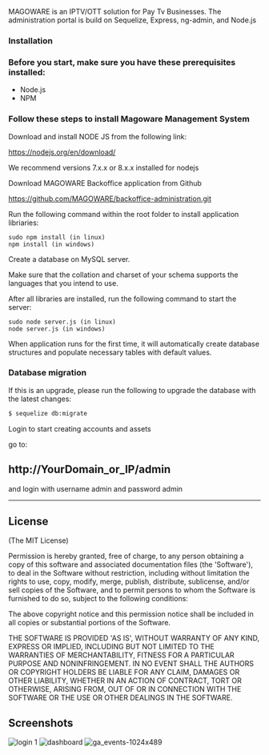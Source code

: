 
MAGOWARE is an IPTV/OTT solution for Pay Tv Businesses. The administration portal is build on Sequelize, Express, ng-admin, and Node.js

### Installation

### Before you start, make sure you have these prerequisites installed:

 * Node.js
 * NPM

### Follow these steps to install Magoware  Management System

Download and install NODE JS from the following link:

https://nodejs.org/en/download/

We recommend versions 7.x.x or 8.x.x installed for nodejs

Download MAGOWARE Backoffice application from Github

https://github.com/MAGOWARE/backoffice-administration.git

Run the following command within the root folder to install application libriaries:
```
sudo npm install (in linux)
npm install (in windows)
```
Create a database on MySQL server.

Make sure that the collation and charset of your schema supports the languages that you intend to use.

After all libraries are installed, run the following command to start the server:
```
sudo node server.js (in linux)
node server.js (in windows)
```
When application runs for the first time, it will automatically create database structures and populate necessary tables with default values.


### Database migration
If this is an upgrade, please run the following to upgrade the database with the latest changes:

```bash
$ sequelize db:migrate
```

Login to start creating accounts and assets

go to: 
## http://YourDomain_or_IP/admin 
and login with username admin and password admin


---

## License
(The MIT License)

Permission is hereby granted, free of charge, to any person obtaining
a copy of this software and associated documentation files (the
'Software'), to deal in the Software without restriction, including
without limitation the rights to use, copy, modify, merge, publish,
distribute, sublicense, and/or sell copies of the Software, and to
permit persons to whom the Software is furnished to do so, subject to
the following conditions:

The above copyright notice and this permission notice shall be
included in all copies or substantial portions of the Software.

THE SOFTWARE IS PROVIDED 'AS IS', WITHOUT WARRANTY OF ANY KIND,
EXPRESS OR IMPLIED, INCLUDING BUT NOT LIMITED TO THE WARRANTIES OF
MERCHANTABILITY, FITNESS FOR A PARTICULAR PURPOSE AND NONINFRINGEMENT.
IN NO EVENT SHALL THE AUTHORS OR COPYRIGHT HOLDERS BE LIABLE FOR ANY
CLAIM, DAMAGES OR OTHER LIABILITY, WHETHER IN AN ACTION OF CONTRACT,
TORT OR OTHERWISE, ARISING FROM, OUT OF OR IN CONNECTION WITH THE
SOFTWARE OR THE USE OR OTHER DEALINGS IN THE SOFTWARE.

## Screenshots

![login 1](https://user-images.githubusercontent.com/27496920/35095606-51949b68-fc49-11e7-8b16-7be2c8ab11ae.png)
![dashboard](https://user-images.githubusercontent.com/27496920/35095565-2cd728c2-fc49-11e7-8611-b84f989968a6.png)
![ga_events-1024x489](https://user-images.githubusercontent.com/27496920/35095647-848ebca6-fc49-11e7-96ae-053a86a5f5fd.png)
